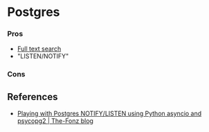 # Postgres

### Pros

* [Full text search](https://docs.djangoproject.com/en/dev/ref/contrib/postgres/search/)
* "LISTEN/NOTIFY"

### Cons

<!--
Postgres is just an amazing database, and it has a lot of features, such as fulltext search, which is well [integrated with Django](https://docs.djangoproject.com/en/dev/ref/contrib/postgres/search/).
There are also amazing django packages that are built around Postgres features such as "LISTEN/NOTIFY",
that allow you to dispatch events from the database to the application, and can replace the need for a message broker like RabbitMQ or Redis. [^listennotify]
Platforms like [Supabase](https://supabase.com/) and [Crunchy Data](https://www.crunchydata.com/) are built around Postgres and provide a lot of additional features and services, and almost every PaaS provider has a Postgres offering.

Having said that, it is also a good idea to use SQLite for regular projects, because it is easy to sync its content and backup (to aws, etc.).
-->


## References

* [Playing with Postgres NOTIFY/LISTEN using Python asyncio and psycopg2 | The-Fonz blog](https://the-fonz.gitlab.io/posts/postgres-notify/)


[^listennotify]: Here is an example of a package that uses this feature, and can replace the need of a package like Celery: [PaulGilmartin/django-pgpubsub: A distributed task processing framework for Django built on top of the Postgres NOTIFY/LISTEN protocol.](https://github.com/PaulGilmartin/django-pgpubsub)
